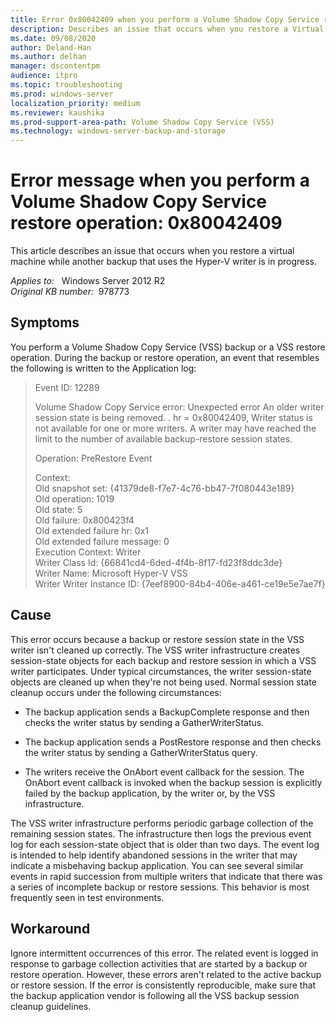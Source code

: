```yaml
---
title: Error 0x80042409 when you perform a Volume Shadow Copy Service restore operation 
description: Describes an issue that occurs when you restore a Virtual Machine while another backup that uses the Hyper-V writer is in progress.
ms.date: 09/08/2020
author: Deland-Han
ms.author: delhan
manager: dscontentpm
audience: itpro
ms.topic: troubleshooting
ms.prod: windows-server
localization_priority: medium
ms.reviewer: kaushika
ms.prod-support-area-path: Volume Shadow Copy Service (VSS)
ms.technology: windows-server-backup-and-storage
---
```

# Error message when you perform a Volume Shadow Copy Service restore operation: 0x80042409

This article describes an issue that occurs when you restore a virtual machine while another backup that uses the Hyper-V writer is in progress.

_Applies to:_ &nbsp; Windows Server 2012 R2  
_Original KB number:_ &nbsp;978773

## Symptoms

You perform a Volume Shadow Copy Service (VSS) backup or a VSS restore operation. During the backup or restore operation, an event that resembles the following is written to the Application log:

> Event ID: 12289  
>
> Volume Shadow Copy Service error: Unexpected error An older writer session state is being removed. . hr = 0x80042409, Writer status is not available for one or more writers. A writer may have reached the limit to the number of available backup-restore session states.  
>
> Operation: PreRestore Event
>
> Context:  
Old snapshot set: {41379de8-f7e7-4c76-bb47-7f080443e189}  
Old operation: 1019  
Old state: 5  
Old failure: 0x800423f4  
Old extended failure hr: 0x1  
Old extended failure message: 0  
Execution Context: Writer  
Writer Class Id: {66841cd4-6ded-4f4b-8f17-fd23f8ddc3de}  
Writer Name: Microsoft Hyper-V VSS  
Writer Writer Instance ID: {7eef8900-84b4-406e-a461-ce19e5e7ae7f}  

## Cause

This error occurs because a backup or restore session state in the VSS writer isn't cleaned up correctly. The VSS writer infrastructure creates session-state objects for each backup and restore session in which a VSS writer participates. Under typical circumstances, the writer session-state objects are cleaned up when they're not being used. Normal session state cleanup occurs under the following circumstances:

- The backup application sends a BackupComplete response and then checks the writer status by sending a GatherWriterStatus.

- The backup application sends a PostRestore response and then checks the writer status by sending a GatherWriterStatus query.

- The writers receive the OnAbort event callback for the session. The OnAbort event callback is invoked when the backup session is explicitly failed by the backup application, by the writer or, by the VSS infrastructure.

The VSS writer infrastructure performs periodic garbage collection of the remaining session states. The infrastructure then logs the previous event log for each session-state object that is older than two days. The event log is intended to help identify abandoned sessions in the writer that may indicate a misbehaving backup application. You can see several similar events in rapid succession from multiple writers that indicate that there was a series of incomplete backup or restore sessions. This behavior is most frequently seen in test environments.

## Workaround

Ignore intermittent occurrences of this error. The related event is logged in response to garbage collection activities that are started by a backup or restore operation. However, these errors aren't related to the active backup or restore session. If the error is consistently reproducible, make sure that the backup application vendor is following all the VSS backup session cleanup guidelines.
